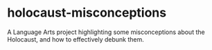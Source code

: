 # holocaust-misconceptions
A Language Arts project highlighting some misconceptions about the Holocaust, and how to effectively debunk them.
